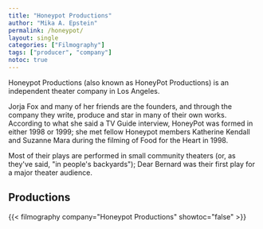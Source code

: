 ```yaml
---
title: "Honeypot Productions"
author: "Mika A. Epstein"
permalink: /honeypot/
layout: single
categories: ["Filmography"]
tags: ["producer", "company"]
notoc: true
---
```


Honeypot Productions (also known as HoneyPot Productions) is an independent theater company in Los Angeles.

Jorja Fox and many of her friends are the founders, and through the company they write, produce and star in many of their own works. According to what she said a TV Guide interview, HoneyPot was formed in either 1998 or 1999; she met fellow Honeypot members Katherine Kendall and Suzanne Mara during the filming of Food for the Heart in 1998.

Most of their plays are performed in small community theaters (or, as they've said, "in people's backyards"); Dear Bernard was their first play for a major theater audience.

## Productions

{{< filmography company="Honeypot Productions" showtoc="false" >}}
